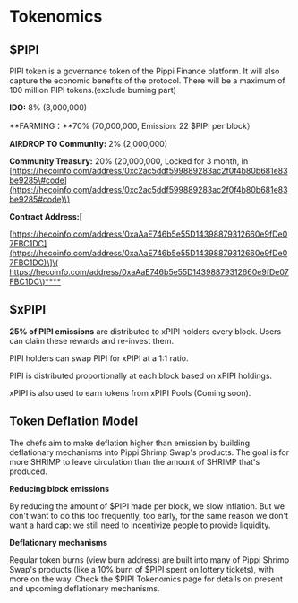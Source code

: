 # Tokenomics

## **$PIPI**

PIPI token is a governance token of the Pippi Finance platform. It will also capture the economic benefits of the protocol. There will be a maximum of 100 million PIPI tokens.\(exclude burning part\)

**IDO:** 8% \(8,000,000\)

**FARMING：**70% \(70,000,000, Emission: 22 $PIPI per block）

**AIRDROP TO Community:** 2% \(2,000,000\)

**Community Treasury:** 20% \(20,000,000, Locked for 3 month, in [https://hecoinfo.com/address/0xc2ac5ddf599889283ac2f0f4b80b681e83be9285\#code](https://hecoinfo.com/address/0xc2ac5ddf599889283ac2f0f4b80b681e83be9285#code)\)

**Contract Address:**\[

[https://hecoinfo.com/address/0xaAaE746b5e55D14398879312660e9fDe07FBC1DC](https://hecoinfo.com/address/0xaAaE746b5e55D14398879312660e9fDe07FBC1DC)\]\( [https://hecoinfo.com/address/0xaAaE746b5e55D14398879312660e9fDe07FBC1DC\)\*\*\*\*](https://hecoinfo.com/address/0xaAaE746b5e55D14398879312660e9fDe07FBC1DC%29****)

## $xPIPI

**25% of PIPI emissions** are distributed to xPIPI holders every block. Users can claim these rewards and re-invest them.

PIPI holders can swap PIPI for xPIPI at a 1:1 ratio.

PIPI is distributed proportionally at each block based on xPIPI holdings.

xPIPI is also used to earn tokens from xPIPI Pools \(Coming soon\).

## **Token Deflation Model**

The chefs aim to make deflation higher than emission by building deflationary mechanisms into Pippi Shrimp Swap's products. The goal is for more SHRIMP to leave circulation than the amount of SHRIMP that's produced.

**Reducing block emissions**

By reducing the amount of $PIPI made per block, we slow inflation. But we don't want to do this too frequently, too early, for the same reason we don't want a hard cap: we still need to incentivize people to provide liquidity.

**Deflationary mechanisms**

Regular token burns \(view burn address\) are built into many of Pippi Shrimp Swap's products \(like a 10% burn of $PIPI spent on lottery tickets\), with more on the way. Check the $PIPI Tokenomics page for details on present and upcoming deflationary mechanisms.

